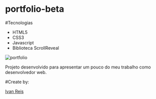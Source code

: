 # portfolio-beta

#Tecnologias

- HTML5
- CSS3
- Javascript
- Biblioteca ScrollReveal

![portfolio](https://user-images.githubusercontent.com/109477902/199236039-9fc3d960-e2b9-4565-98d8-d303fee890e7.jpg)

<p> Projeto desenvolvido para apresentar um pouco do meu trabalho como desenvolvedor web.</p

#Create by:

<div> 
 <span><a href="https://github.com/Ivan-ReisDev">Ivan Reis </a></span>
</div>

